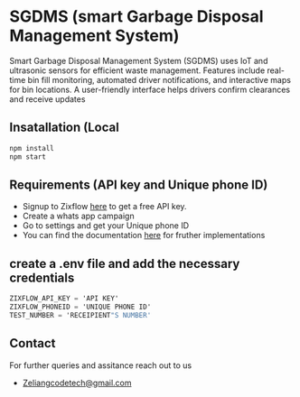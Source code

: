 # SGDMS (smart Garbage Disposal Management System)

Smart Garbage Disposal Management System (SGDMS) uses IoT and ultrasonic sensors for efficient waste management. Features include real-time bin fill monitoring, automated driver notifications, and interactive maps for bin locations. A user-friendly interface helps drivers confirm clearances and receive updates

## Insatallation (Local

```javascript
npm install 
npm start
```

## Requirements (API key and Unique phone ID)

* Signup to Zixflow [here](https://zixflow.com/) to get a free API key.
* Create a whats app campaign
* Go to settings and get your Unique phone ID
* You can find the documentation [here](https://docs.zixflow.com/api-reference/introduction) for fruther implementations

## **create a .env file and add the necessary credentials**

```objectivec
ZIXFLOW_API_KEY = 'API KEY'
ZIXFLOW_PHONEID = 'UNIQUE PHONE ID'
TEST_NUMBER = 'RECEIPIENT"S NUMBER'
```

## Contact

For further queries and assitance reach out to us

* Zeliangcodetech@gmail.com

## 